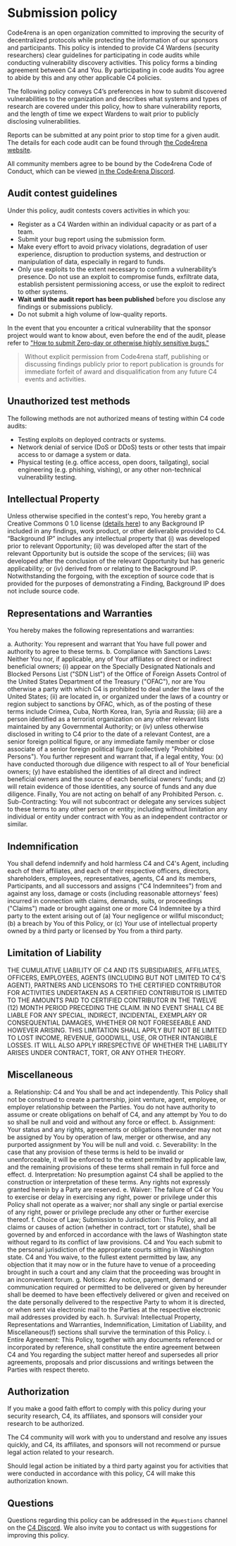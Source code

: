 # Submission policy

Code4rena is an open organization committed to improving the security of decentralized protocols while protecting the information of our sponsors and participants. This policy is intended to provide C4 Wardens (security researchers) clear guidelines for participating in code audits while conducting vulnerability discovery activities. This policy forms a binding agreement between C4 and You. By participating in code audits You agree to abide by this and any other applicable C4 policies.

The following policy conveys C4’s preferences in how to submit discovered vulnerabilities to the organization and describes what systems and types of research are covered under this policy, how to share vulnerability reports, and the length of time we expect Wardens to wait prior to publicly disclosing vulnerabilities.

Reports can be submitted at any point prior to stop time for a given audit. The details for each code audit can be found through [the Code4rena website](https://code4rena.com/).

All community members agree to be bound by the Code4rena Code of Conduct, which can be viewed [in the Code4rena Discord](https://discord.com/channels/810916927919620096/851883682470166558/851891396255940618).

## Audit contest guidelines

Under this policy, audit contests covers activities in which you:

* Register as a C4 Warden within an individual capacity or as part of a team.
* Submit your bug report using the submission form.
* Make every effort to avoid privacy violations, degradation of user experience, disruption to production systems, and destruction or manipulation of data, especially in regard to funds.
* Only use exploits to the extent necessary to confirm a vulnerability’s presence. Do not use an exploit to compromise funds, exfiltrate data, establish persistent permissioning access, or use the exploit to redirect to other systems.
* **Wait until the audit report has been published** before you disclose any findings or submissions publicly.
* Do not submit a high volume of low-quality reports.

In the event that you encounter a critical vulnerability that the sponsor project would want to know about, even before the end of the audit, please refer to ["How to submit Zero-day or otherwise highly sensitive bugs."](https://docs.code4rena.com/roles/wardens/submission-guidelines#how-to-submit-zero-day-or-otherwise-highly-sensitive-bugs)

> Without explicit permission from Code4rena staff, publishing or discussing findings publicly prior to report publication is grounds for immediate forfeit of award and disqualification from any future C4 events and activities.

## Unauthorized test methods

The following methods are not authorized means of testing within C4 code audits:

* Testing exploits on deployed contracts or systems.
* Network denial of service (DoS or DDoS) tests or other tests that impair access to or damage a system or data.
* Physical testing (e.g. office access, open doors, tailgating), social engineering (e.g. phishing, vishing), or any other non-technical vulnerability testing.

## Intellectual Property

Unless otherwise specified in the contest's repo, You hereby grant a Creative Commons 0 1.0 license ([details here](https://creativecommons.org/publicdomain/zero/1.0/legalcode)) to any Background IP included in any findings, work product, or other deliverable provided to C4. “Background IP” includes any intellectual property that (i) was developed prior to relevant Opportunity; (ii) was developed after the start of the relevant Opportunity but is outside the scope of the services; (iii) was developed after the conclusion of the relevant Opportunity but has generic applicability; or (iv) derived from or relating to the Background IP. Notwithstanding the forgoing, with the exception of source code that is provided for the purposes of demonstrating a Finding, Background IP does not include source code.

## Representations and Warranties

You hereby makes the following representations and warranties:

a. Authority: You represent and warrant that You have full power and authority to agree to these terms.
b. Compliance with Sanctions Laws: Neither You nor, if applicable, any of Your affiliates or direct or indirect beneficial owners; (i) appear on the Specially Designated Nationals and Blocked Persons List ("SDN List") of the Office of Foreign Assets Control of the United States Department of the Treasury ("OFAC"), nor are You otherwise a party with which C4 is prohibited to deal under the laws of the United States; (ii) are located in, or organized under the laws of a country or region subject to sanctions by OFAC, which, as of the posting of these terms include Crimea, Cuba, North Korea, Iran, Syria and Russia; (iii) are a person identified as a terrorist organization on any other relevant lists maintained by any Governmental Authority; or (iv) unless otherwise disclosed in writing to C4 prior to the date of a relevant Contest, are a senior foreign political figure, or any immediate family member or close associate of a senior foreign political figure (collectively "Prohibited Persons"). You further represent and warrant that, if a legal entity, You: (x) have conducted thorough due diligence with respect to all of Your beneficial owners; (y) have established the identities of all direct and indirect beneficial owners and the source of each beneficial owners' funds; and (z) will retain evidence of those identities, any source of funds and any due diligence. Finally, You are not acting on behalf of any Prohibited Person.
c. Sub-Contracting: You will not subcontract or delegate any services subject to these terms to any other person or entity; including without limitation any individual or entity under contract with You as an independent contractor or similar.

## Indemnification

You shall defend indemnify and hold harmless C4 and C4's Agent, including each of their affiliates, and each of their respective officers, directors, shareholders, employees, representatives, agents, C4 and its members, Participants, and all successors and assigns ("C4 Indemnitees") from and against any loss, damage or costs (including reasonable attorneys' fees) incurred in connection with claims, demands, suits, or proceedings ("Claims") made or brought against one or more C4 Indemnitee by a third party to the extent arising out of (a) Your negligence or willful misconduct; (b) a breach by You of this Policy, or (c) Your use of intellectual property owned by a third party or licensed by You from a third party.

## Limitation of Liability

THE CUMULATIVE LIABILITY OF C4 AND ITS SUBSIDIARIES, AFFILIATES, OFFICERS, EMPLOYEES, AGENTS (INCLUDING BUT NOT LIMITED TO C4'S AGENT), PARTNERS AND LICENSORS TO THE CERTIFIED CONTRIBUTOR FOR ACTIVITIES UNDERTAKEN AS A CERTIFIED CONTRIBUTOR IS LIMITED TO THE AMOUNTS PAID TO CERTIFIED CONTRIBUTOR IN THE TWELVE (12) MONTH PERIOD PRECEDING THE CLAIM. IN NO EVENT SHALL C4 BE LIABLE FOR ANY SPECIAL, INDIRECT, INCIDENTAL, EXEMPLARY OR CONSEQUENTIAL DAMAGES, WHETHER OR NOT FORESEEABLE AND HOWEVER ARISING. THIS LIMITATION SHALL APPLY BUT NOT BE LIMITED TO LOST INCOME, REVENUE, GOODWILL, USE, OR OTHER INTANGIBLE LOSSES. IT WILL ALSO APPLY IRRESPECTIVE OF WHETHER THE LIABILITY ARISES UNDER CONTRACT, TORT, OR ANY OTHER THEORY.

## Miscellaneous

a. Relationship: C4 and You shall be and act independently. This Policy shall not be construed to create a partnership, joint venture, agent, employee, or employer relationship between the Parties. You do not have authority to assume or create obligations on behalf of C4, and any attempt by You to do so shall be null and void and without any force or effect.
b. Assignment: Your status and any rights, agreements or obligations thereunder may not be assigned by You by operation of law, merger or otherwise, and any purported assignment by You will be null and void.
c. Severability: In the case that any provision of these terms is held to be invalid or unenforceable, it will be enforced to the extent permitted by applicable law, and the remaining provisions of these terms shall remain in full force and effect.
d. Interpretation: No presumption against C4 shall be applied to the construction or interpretation of these terms. Any rights not expressly granted herein by a Party are reserved.
e. Waiver: The failure of C4 or You to exercise or delay in exercising any right, power or privilege under this Policy shall not operate as a waiver; nor shall any single or partial exercise of any right, power or privilege preclude any other or further exercise thereof.
f. Choice of Law; Submission to Jurisdiction: This Policy, and all claims or causes of action (whether in contract, tort or statute), shall be governed by and enforced in accordance with the laws of Washington state without regard to its conflict of law provisions. C4 and You each submit to the personal jurisdiction of the appropriate courts sitting in Washington state. C4 and You waive, to the fullest extent permitted by law, any objection that it may now or in the future have to venue of a proceeding brought in such a court and any claim that the proceeding was brought in an inconvenient forum.
g. Notices: Any notice, payment, demand or communication required or permitted to be delivered or given by hereunder shall be deemed to have been effectively delivered or given and received on the date personally delivered to the respective Party to whom it is directed, or when sent via electronic mail to the Parties at the respective electronic mail addresses provided by each.
h. Survival: Intellectual Property, Representations and Warranties, Indemnification, Limitation of Liability, and Miscellaneous(f) sections shall survive the termination of this Policy.
i. Entire Agreement: This Policy, together with any documents referenced or incorporated by reference, shall constitute the entire agreement between C4 and You regarding the subject matter hereof and supersedes all prior agreements, proposals and prior discussions and writings between the Parties with respect thereto.

## Authorization

If you make a good faith effort to comply with this policy during your security research, C4, its affiliates, and sponsors will consider your research to be authorized.

The C4 community will work with you to understand and resolve any issues quickly, and C4, its affiliates, and sponsors will not recommend or pursue legal action related to your research.

Should legal action be initiated by a third party against you for activities that were conducted in accordance with this policy, C4 will make this authorization known.

## Questions

Questions regarding this policy can be addressed in the `#questions` channel on the [C4 Discord](https://discord.gg/Dr6p5KDCdG). We also invite you to contact us with suggestions for improving this policy.
